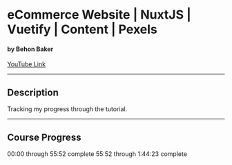 # eCommerce Website | NuxtJS | Vuetify | Content | Pexels

#### by Behon Baker

[YouTube Link](https://www.youtube.com/watch?v=NCAbUAI2V_I)

---

## Description

Tracking my progress through the tutorial.

---

## Course Progress

00:00 through 55:52 complete
55:52 through 1:44:23 complete

